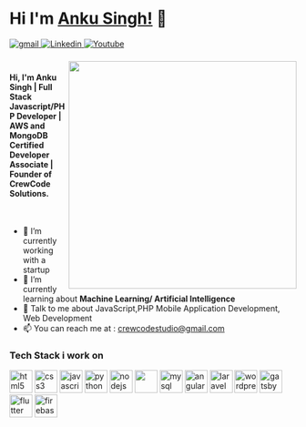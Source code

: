 # Hi I'm [Anku Singh!](https://github.com/CrewCodeAnku) 👋

<a href="mailto:crewcodestudio@gmail.com?hl=en" target="_blank">
<img src=https://img.shields.io/badge/gmail-%23DC493C.svg?&style=for-the-badge&logo=gmail&logoColor=white alt=gmail style="margin-bottom: 5px;" />
</a>
<a href="https://www.linkedin.com/in/anku-singh-7b32a082/" target="_blank">
<img src=https://img.shields.io/badge/linkedin-%231E77B5.svg?&style=for-the-badge&logo=linkedin&logoColor=white alt=Linkedin style="margin-bottom: 5px;" />
</a>
<a href="https://www.youtube.com/channel/UCgON7jg9LfWpALA263rhLyg?sub_confirmation=1">
<img alt="Youtube" title="Youtube" src="https://img.shields.io/badge/-YouTube-red?style=for-the-badge&logo=youtube&logoColor=white"/>
</a>

<br />
<br />
<img alt="" align="right" src="https://drive.google.com/uc?export=view&id=1I0j-DrLKyYebs3DHACicrC7-Gjge2mEv" width="400px"/>

<h4>
Hi, I'm Anku Singh 
| Full Stack Javascript/PHP Developer 
| AWS and MongoDB Certified Developer Associate | Founder of CrewCode Solutions.
</h4>

<br/>

- 🔭 I’m currently working with a startup<br/>
- 🌱 I’m currently learning about <strong>Machine Learning/ Artificial Intelligence</strong>
- 🤔 Talk to me about JavaScript,PHP Mobile Application Development, Web Development
- :mailbox: You can reach me at : crewcodestudio@gmail.com<br/>

<h3>Tech Stack i work on</h3>
<p align="left">  
 <img src="https://img.icons8.com/color/48/000000/html-5.png" alt="html5" width="40" height="40"/>
 <img src="https://img.icons8.com/color/48/000000/css3.png" alt="css3" width="40" height="40"/> 
 <img src="https://img.icons8.com/color/48/000000/javascript.png" alt="javascript" width="40" height="40"/> 
 <img src="https://img.icons8.com/ultraviolet/40/000000/react.png" alt="python" width="40" height="40"/> 
 <img src="https://img.icons8.com/color/48/000000/nodejs.png" width="40" height="40" alt="nodejs" /> 
 <img src="https://img.icons8.com/color/48/000000/mongodb.png" width="40" height="40" />
 <img src="https://img.icons8.com/color/48/000000/mysql-logo.png" alt="mysql" width="40" height="40"/>
 <img src="https://img.icons8.com/color/48/000000/angularjs.png" alt="angular" width="40" height="40"/>
 <img src="https://img.icons8.com/fluency/48/000000/laravel.png" alt="laravel" width="40" height="40"/>
 <img src="https://img.icons8.com/color/48/000000/wordpress.png" alt="wordpress" width="40" height="40"/>
 <img src="https://img.icons8.com/color/48/000000/gatsbyjs.png" alt="gatsby" width="40" height="40"/>
 <img src="https://img.icons8.com/fluency/48/000000/flutter.png" alt="flutter" width="40" height="40"/>
 <img src="https://img.icons8.com/color/48/000000/firebase.png" alt="firebase" width="40" height="40"/>
 </p>
